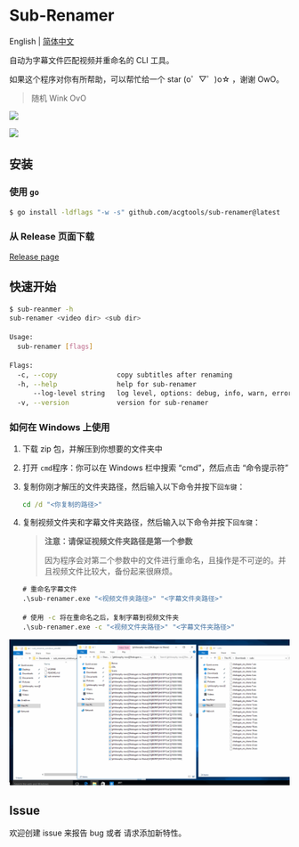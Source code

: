 # Sub-Renamer

English | [简体中文](./)

自动为字幕文件匹配视频并重命名的 CLI 工具。

如果这个程序对你有所帮助，可以帮忙给一个 star  (o゜▽゜)o☆ ，谢谢 OwO。

> 随机 Wink OvO

<img align="left" src="https://waifu-pics-black.vercel.app/sfw?eps=wink" />

<br />

<!-- 
  If you prefer to use your own Moe-Counter
  please refer to the tutorial 
  in its original repo: https://github.com/journey-ad/Moe-Counter
  and deploy it to the Replit or Glitch
-->
![](https://political-capable-roll.glitch.me/get/@acgtoolssubrenamer?theme=rule34)

## 安装

### 使用 `go`

```sh
$ go install -ldflags "-w -s" github.com/acgtools/sub-renamer@latest
```

### 从 Release 页面下载

[Release page](https://github.com/acgtools/sub-renamer/releases)

## 快速开始

```sh
$ sub-reanmer -h
sub-renamer <video dir> <sub dir>

Usage:
  sub-renamer [flags]

Flags:
  -c, --copy               copy subtitles after renaming
  -h, --help               help for sub-renamer
      --log-level string   log level, options: debug, info, warn, error (default "info")
  -v, --version            version for sub-renamer

```

### 如何在 Windows 上使用

1. 下载 zip 包，并解压到你想要的文件夹中

2. 打开 `cmd`程序：你可以在 Windows 栏中搜索 “cmd”，然后点击 “命令提示符”

3. 复制你刚才解压的文件夹路径，然后输入以下命令并按下`回车键`：

   ```cmd
   cd /d "<你复制的路径>"
   ```

4. 复制视频文件夹和字幕文件夹路径，然后输入以下命令并按下`回车键`：

   > **注意：请保证视频文件夹路径是第一个参数**
   >
   > 因为程序会对第二个参数中的文件进行重命名，且操作是不可逆的。并且视频文件比较大，备份起来很麻烦。

   ```cmd
   # 重命名字幕文件
   .\sub-renamer.exe "<视频文件夹路径>" "<字幕文件夹路径>"
   
   # 使用 -c 将在重命名之后，复制字幕到视频文件夹
   .\sub-renamer.exe -c "<视频文件夹路径>" "<字幕文件夹路径>"
   ```

![](./docs/assets/how_to_use.gif)

## Issue

欢迎创建 issue 来报告 bug 或者 请求添加新特性。

